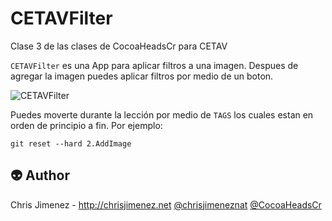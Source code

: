 # CETAVFilter
Clase 3 de las clases de CocoaHeadsCr para CETAV

`CETAVFilter` es una App para aplicar filtros a una imagen. Despues de agregar la imagen puedes aplicar filtros por medio de un boton.

![CETAVFilter](/Web/CETAVFilter.gif)

Puedes moverte durante la lección por medio de `TAGS` los cuales estan en orden de principio a fin. Por ejemplo:

```
git reset --hard 2.AddImage
```


:alien: Author
------
Chris Jimenez - http://chrisjimenez.net
[@chrisjimeneznat](http://twitter.com/chrisjimeneznat)
[@CocoaHeadsCr](http://twitter.com/CocoaHeadsCr)
